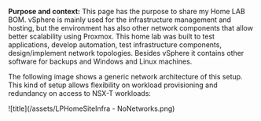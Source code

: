 **Purpose and context:**
This page has the purpose to share my Home LAB BOM. vSphere is mainly used for the infrastructure management and hosting, but the environment has also other network components that allow better scalability using Proxmox.
This home lab was built to test applications, develop automation, test infrastructure components, design/implement network topologies. Besides vSphere it contains other software for backups and Windows and Linux machines.

The following image shows a generic network architecture of this setup. This kind of setup allows flexibility on workload provisioning and redundancy on access to NSX-T workloads:

![title](/assets/LPHomeSiteInfra - NoNetworks.png)